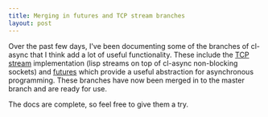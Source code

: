 ```yaml
---
title: Merging in futures and TCP stream branches
layout: post
---
```

Over the past few days, I've been documenting some of the branches of cl-async
that I think add a lot of useful functionality. These include the [TCP
stream](/cl-async/tcp-stream) implementation (lisp streams on top of cl-async
non-blocking sockets) and [futures](/cl-async/future) which provide a useful
abstraction for asynchronous programming. These branches have now been merged in
to the master branch and are ready for use.

The docs are complete, so feel free to give them a try.
